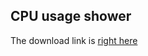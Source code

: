 ## CPU usage shower 

The download link is [right here](https://github.com/tboned-car/tboned-car.github.io/edit/main/index.md) 


